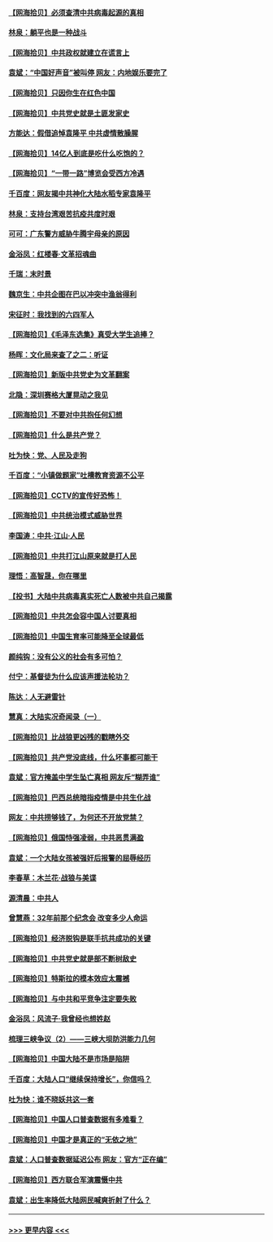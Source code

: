 #### [【网海拾贝】必须查清中共病毒起源的真相](../pages/nsc993/n12984276.md?t=05292051) 
#### [林泉：躺平也是一种战斗](../pages/nsc993/n12984194.md?t=05292051) 
#### [【网海拾贝】中共政权就建立在谎言上](../pages/nsc993/n12981880.md?t=05292051) 
#### [袁斌：“中国好声音”被叫停 网友：内地娱乐要完了](../pages/nsc993/n12981826.md?t=05292051) 
#### [【网海拾贝】只因你生在红色中国](../pages/nsc993/n12979096.md?t=05292051) 
#### [【网海拾贝】中共党史就是土匪发家史](../pages/nsc993/n12976478.md?t=05292051) 
#### [方能达：假借追悼袁隆平 中共虚情散臊腥](../pages/nsc993/n12976396.md?t=05292051) 
#### [【网海拾贝】14亿人到底是吃什么吃饱的？](../pages/nsc993/n12974125.md?t=05292051) 
#### [【网海拾贝】“一带一路”博览会受西方冷遇](../pages/nsc993/n12971787.md?t=05292051) 
#### [千百度：网友揭中共神化大陆水稻专家袁隆平](../pages/nsc993/n12971733.md?t=05292051) 
#### [林泉：支持台湾艰苦抗疫共度时艰](../pages/nsc993/n12971350.md?t=05292051) 
#### [可可：广东警方威胁牛腾宇母亲的原因](../pages/nsc993/n12971100.md?t=05292051) 
#### [金浴凤：红楼春·文革招魂曲](../pages/nsc993/n12970354.md?t=05292051) 
#### [千瑞：末时景](../pages/nsc993/n12970337.md?t=05292051) 
#### [魏京生：中共企图在巴以冲突中渔翁得利](../pages/nsc993/n12970286.md?t=05292051) 
#### [宋征时：我找到的六四军人](../pages/nsc993/n12970213.md?t=05292051) 
#### [【网海拾贝】《毛泽东选集》真受大学生追捧？](../pages/nsc993/n12968779.md?t=05292051) 
#### [杨晖：文化局来查了之二：听证](../pages/nsc993/n12966528.md?t=05292051) 
#### [【网海拾贝】新版中共党史为文革翻案](../pages/nsc993/n12967526.md?t=05292051) 
#### [北隐：深圳赛格大厦晃动之我见](../pages/nsc993/n12967393.md?t=05292051) 
#### [【网海拾贝】不要对中共抱任何幻想](../pages/nsc993/n12965222.md?t=05292051) 
#### [【网海拾贝】什么是共产党？](../pages/nsc993/n12962781.md?t=05292051) 
#### [吐为快：党、人民及走狗](../pages/nsc993/n12962747.md?t=05292051) 
#### [千百度：“小镇做题家”吐槽教育资源不公平](../pages/nsc993/n12962705.md?t=05292051) 
#### [【网海拾贝】CCTV的宣传好恐怖！](../pages/nsc993/n12959984.md?t=05292051) 
#### [【网海拾贝】中共统治模式威胁世界](../pages/nsc993/n12957622.md?t=05292051) 
#### [李国涛：中共‧江山‧人民](../pages/nsc993/n12957502.md?t=05292051) 
#### [【网海拾贝】中共打江山原来就是打人民](../pages/nsc993/n12954345.md?t=05292051) 
#### [理悟：高智晟，你在哪里](../pages/nsc993/n12953115.md?t=05292051) 
#### [【投书】大陆中共病毒真实死亡人数被中共自己揭露](../pages/nsc993/n12953050.md?t=05292051) 
#### [【网海拾贝】中共怎会容中国人讨要真相](../pages/nsc993/n12952161.md?t=05292051) 
#### [【网海拾贝】中国生育率可能降至全球最低](../pages/nsc993/n12948793.md?t=05292051) 
#### [颜纯钩：没有公义的社会有多可怕？](../pages/nsc993/n12947626.md?t=05292051) 
#### [付宁：基督徒为什么应该声援法轮功？](../pages/nsc993/n12947233.md?t=05292051) 
#### [陈达：人无避雷针](../pages/nsc993/n12947098.md?t=05292051) 
#### [慧真：大陆实况奇闻录（一）](../pages/nsc993/n12945811.md?t=05292051) 
#### [【网海拾贝】比战狼更凶残的戳瞎外交](../pages/nsc993/n12945717.md?t=05292051) 
#### [【网海拾贝】共产党没底线，什么坏事都可能干](../pages/nsc993/n12942090.md?t=05292051) 
#### [袁斌：官方掩盖中学生坠亡真相 网友斥“糊弄谁”](../pages/nsc993/n12942029.md?t=05292051) 
#### [【网海拾贝】巴西总统暗指疫情是中共生化战](../pages/nsc993/n12938999.md?t=05292051) 
#### [网友：中共捞够钱了，为何还不开放党禁？](../pages/nsc993/n12938952.md?t=05292051) 
#### [【网海拾贝】俄国恃强凌弱，中共恶贯满盈](../pages/nsc993/n12936626.md?t=05292051) 
#### [袁斌：一个大陆女孩被强奸后报警的屈辱经历](../pages/nsc993/n12936547.md?t=05292051) 
#### [李春草：木兰花·战狼与美谍](../pages/nsc993/n12935995.md?t=05292051) 
#### [源清晨：中共人](../pages/nsc993/n12935589.md?t=05292051) 
#### [曾慧燕：32年前那个纪念会 改变多少人命运](../pages/nsc993/n12934233.md?t=05292051) 
#### [【网海拾贝】经济脱钩是联手抗共成功的关键](../pages/nsc993/n12934176.md?t=05292051) 
#### [【网海拾贝】中共党史就是部不断树敌史](../pages/nsc993/n12932844.md?t=05292051) 
#### [【网海拾贝】特斯拉的模本效应太震撼](../pages/nsc993/n12925626.md?t=05292051) 
#### [【网海拾贝】与中共和平竞争注定要失败](../pages/nsc993/n12923326.md?t=05292051) 
#### [金浴凤：风流子‧我曾经也想姓赵](../pages/nsc993/n12920911.md?t=05292051) 
#### [梳理三峡争议（2）——三峡大坝防洪能力几何](../pages/nsc993/n12920173.md?t=05292051) 
#### [【网海拾贝】中国大陆不是市场是陷阱](../pages/nsc993/n12920143.md?t=05292051) 
#### [千百度：大陆人口“继续保持增长”，你信吗？](../pages/nsc993/n12918946.md?t=05292051) 
#### [吐为快：谁不晓妖共这一套](../pages/nsc993/n12918941.md?t=05292051) 
#### [【网海拾贝】中国人口普查数据有多难看？](../pages/nsc993/n12917822.md?t=05292051) 
#### [【网海拾贝】中国才是真正的“无依之地”](../pages/nsc993/n12915845.md?t=05292051) 
#### [袁斌：人口普查数据延迟公布 网友：官方“正在编”](../pages/nsc993/n12915748.md?t=05292051) 
#### [【网海拾贝】西方联合军演震慑中共](../pages/nsc993/n12913466.md?t=05292051) 
#### [袁斌：出生率降低大陆网民喊爽折射了什么？](../pages/nsc993/n12913365.md?t=05292051) 

----
#### [ >>> 更早内容 <<< ](../indexes/nsc993-earlier.md)
